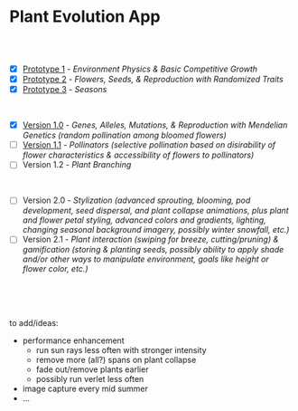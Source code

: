 # Plant Evolution App

<br>
<br>

- [X] [Prototype 1](https://github.com/matthewmain/plant_evolution_app/tree/master/prototypes/prototype_1) - _Environment Physics & Basic Competitive Growth_  
- [X] [Prototype 2](https://github.com/matthewmain/plant_evolution_app/tree/master/prototypes/prototype_2) - _Flowers, Seeds, & Reproduction with Randomized Traits_  
- [X] [Prototype 3](https://github.com/matthewmain/plant_evolution_app/tree/master/prototypes/prototype_3) - _Seasons_

<br>

- [X] [Version 1.0](https://github.com/matthewmain/plant_evolution_app/tree/master/builds/v1.0) - _Genes, Alleles, Mutations, & Reproduction with Mendelian Genetics (random pollination among bloomed flowers)_
- [ ] [Version 1.1](https://github.com/matthewmain/plant_evolution_app/tree/master/builds/v1.1) - _Pollinators (selective pollination based on disirability of flower characteristics & accessibility of flowers to pollinators)_
- [ ] Version 1.2 - _Plant Branching_

<br>

- [ ] Version 2.0 - _Stylization (advanced sprouting, blooming, pod development, seed dispersal, and plant collapse animations, plus plant and flower petal styling, advanced colors and gradients, lighting, changing seasonal background imagery, possibly winter snowfall, etc.)_ 
- [ ] Version 2.1 - _Plant interaction (swiping for breeze, cutting/pruning) & gamification (storing & planting seeds, possibly ability to apply shade and/or other ways to manipulate environment, goals like height or flower color, etc.)_

<br>
<br>
<br>

to add/ideas:

 - performance enhancement
   - run sun rays less often with stronger intensity
   - remove more (all?) spans on plant collapse
   - fade out/remove plants earlier 
   - possibly run verlet less often
 - image capture every mid summer
 - ...

